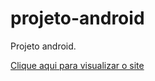 # projeto-android
Projeto android.

<a href="https://deverikreis.github.io/projeto-android/android.html">Clique aqui para visualizar o site</a>